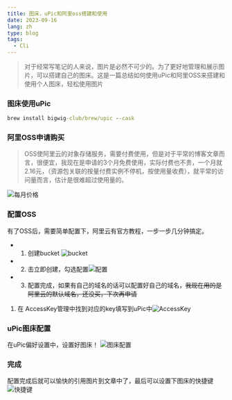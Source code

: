 ```yaml
---
title: 图床，uPic和阿里oss搭建和使用
date: 2023-09-16
lang: zh
type: blog
tags:
  - Cli
---
```


> 对于经常写笔记的人来说，图片是必然不可少的。为了更好地管理和展示图片，可以搭建自己的图床。这是一篇总结如何使用uPic和阿里OSS来搭建和使用个人图床，轻松使用图片

### 图床使用uPic

```cmd
brew install bigwig-club/brew/upic --cask
```

### 阿里OSS申请购买

> OSS使阿里云的对象存储服务，需要付费使用，但是对于平常的博客文章而言，很便宜，我现在是申请的3个月免费使用，实际付费也不贵，一个月就2.16元，（资源包关联的按量付费实例不停机，按使用量收费），就平常的访问量而言，估计是很难超过使用量的。

![每月价格](/images/IITkfA.png)

### 配置OSS

有了OSS后，需要简单配置下，阿里云有官方教程，一步一步几分钟搞定。

- 1. 创建bucket ![bucket](/images/5eGHP4.png)
- 2. 击立即创建，勾选配置![配置](/images/nKvi0c.png)
- 3. 配置完成，如果有自己的域名的话可以配置好自己的域名，~~我现在用的是阿里云的默认域名，还没买，下次再申请~~

1.  在 AccessKey管理中找到对应的key填写到uPic中![AccessKey](/images/20230917112327.png)

### uPic图床配置

在uPic偏好设置中，设置好图床！
![图床配置](/images/20230917162239169493895916949389595970bFTu6.png)

### 完成

配置完成后就可以愉快的引用图片到文章中了，最后可以设置下图床的快捷键![快捷键](/images/2023091716261416949391741694939174953lwT8Qv.png)
